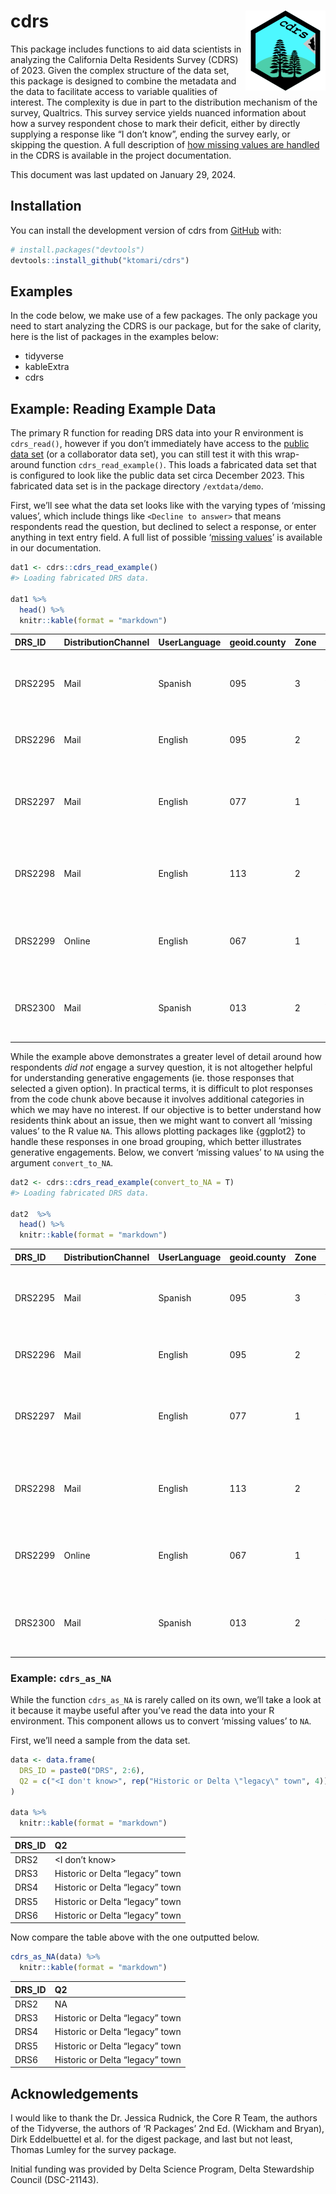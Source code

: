 
<!-- README.md is generated from README.Rmd. Please edit that file -->

# cdrs <img src="data-raw/icon.png" style="float: right; width: 128px; height: 128px;"/>

<!-- badges: start -->
<!-- badges: end -->

This package includes functions to aid data scientists in analyzing the
California Delta Residents Survey (CDRS) of 2023. Given the complex
structure of the data set, this package is designed to combine the
metadata and the data to facilitate access to variable qualities of
interest. The complexity is due in part to the distribution mechanism of
the survey, Qualtrics. This survey service yields nuanced information
about how a survey respondent chose to mark their deficit, either by
directly supplying a response like “I don’t know”, ending the survey
early, or skipping the question. A full description of [how missing
values are
handled](https://ktomari.github.io/DeltaResidentsSurvey/doc_missing_and_ordinal.html)
in the CDRS is available in the project documentation.

This document was last updated on January 29, 2024.

## Installation

You can install the development version of cdrs from
[GitHub](https://github.com/) with:

``` r
# install.packages("devtools")
devtools::install_github("ktomari/cdrs")
```

## Examples

In the code below, we make use of a few packages. The only package you
need to start analyzing the CDRS is our package, but for the sake of
clarity, here is the list of packages in the examples below:

- tidyverse
- kableExtra
- cdrs

## Example: Reading Example Data

The primary R function for reading DRS data into your R environment is
`cdrs_read()`, however if you don’t immediately have access to the
[public data set](https://doi.org/10.3886/E195447V1) (or a collaborator
data set), you can still test it with this wrap-around function
`cdrs_read_example()`. This loads a fabricated data set that is
configured to look like the public data set circa December 2023. This
fabricated data set is in the package directory `/extdata/demo`.

First, we’ll see what the data set looks like with the varying types of
‘missing values’, which include things like `<Decline to answer>` that
means respondents read the question, but declined to select a response,
or enter anything in text entry field. A full list of possible ‘[missing
values](https://ktomari.github.io/DeltaResidentsSurvey/doc_missing_and_ordinal.html#the-schema-of-the-drs-data-product)’
is available in our documentation.

``` r
dat1 <- cdrs::cdrs_read_example()
#> Loading fabricated DRS data.

dat1 %>%
  head() %>%
  knitr::kable(format = "markdown")
```

| DRS_ID  | DistributionChannel | UserLanguage | geoid.county | Zone | Q1_0                | Q1_1                | Q1_2                | Q1_3                | Q1_4                | Q1_5                | Q1a              | Q2                      | Q3_0 | Q3_1 | Q3_2 | Q3_3 | Q3_4 | Q3_5 | Q3_6 | Q3_7 | Q3_8 | Q4_0                                     | Q4_1                                     | Q4_2                                     | Q4_3                                     | Q4_4                                     | Q4_5                                     | Q6_0                | Q6_1                | Q6_2                | Q6_3                | Q6_4                | Q6_5                | Q6_6                | Q6_7                | Q6_8                | Q6_9                | Q7_0                | Q7_1                | Q7_2                | Q7_3                | Q7_4                | Q7_5                | Q7_6                | Q7_7                | Q7_8                | Q7_9                | Q7_10               | Q7_11               | Q7_12               | Q8_0                | Q8_1                | Q8_2                | Q8_3                | Q8_4                | Q8_5                | Q8_6                | Q9                                              | Q10                 | Q12_0               | Q12_1               | Q12_2               | Q12_3               | Q12_4               | Q12_5               | Q12_6               | Q12_7               | Q13a                 | Q13b                 | Q13c                 | Q13d                 | Q13e                 | Q13f                 | Q13g                 | Q14                  | Q15                              | Q16                                                             | Q17_0               | Q17_1               | Q17_2               | Q17_3               | Q17_4               | Q17_5               | Q17_6               | Q17_7               | Q17_8               | Q17_9               | Q18                  | Q19a                | Q19b              | Q20                                                                 | Q21                 | Q22                    | Q23                 | Q24_0               | Q24_1               | Q24_2               | Q24_3               | Q24_4               | Q24_5               | Q24_6               | Q24_7               | Q24_8               | Q24_9               | Q24_10              | Q24_11              | Q24_12              | Q24_13              | Q24_14              | Q24_15              | Q34                 | Q39 | Q41a                | Q41b                | Q41c                | Q41d                | Q41e                | Q41f                | Q42a                | Q42b                | Q42c                | Q42d             | Q42e              | Q42f                | Q42g                | Q42h                | Q42i                | Q43_0               | Q43_1               | Q43_2               | Q43_3               | Q43_4               | Q43_5               | Q43_6               | Q43_7               | Q43_9               | Q43_10              | Q43_11              |   WTFINAL | SEX_P     | RACE_P          | INCOME_P      | AGE_P     | ETHNICITY_P         | EDU_P     | HOMEOWNERSHIP_P     | LANGUAGE_P   |
|:--------|:--------------------|:-------------|:-------------|:-----|:--------------------|:--------------------|:--------------------|:--------------------|:--------------------|:--------------------|:-----------------|:------------------------|:-----|:-----|:-----|:-----|:-----|:-----|:-----|:-----|:-----|:-----------------------------------------|:-----------------------------------------|:-----------------------------------------|:-----------------------------------------|:-----------------------------------------|:-----------------------------------------|:--------------------|:--------------------|:--------------------|:--------------------|:--------------------|:--------------------|:--------------------|:--------------------|:--------------------|:--------------------|:--------------------|:--------------------|:--------------------|:--------------------|:--------------------|:--------------------|:--------------------|:--------------------|:--------------------|:--------------------|:--------------------|:--------------------|:--------------------|:--------------------|:--------------------|:--------------------|:--------------------|:--------------------|:--------------------|:--------------------|:------------------------------------------------|:--------------------|:--------------------|:--------------------|:--------------------|:--------------------|:--------------------|:--------------------|:--------------------|:--------------------|:---------------------|:---------------------|:---------------------|:---------------------|:---------------------|:---------------------|:---------------------|:---------------------|:---------------------------------|:----------------------------------------------------------------|:--------------------|:--------------------|:--------------------|:--------------------|:--------------------|:--------------------|:--------------------|:--------------------|:--------------------|:--------------------|:---------------------|:--------------------|:------------------|:--------------------------------------------------------------------|:--------------------|:-----------------------|:--------------------|:--------------------|:--------------------|:--------------------|:--------------------|:--------------------|:--------------------|:--------------------|:--------------------|:--------------------|:--------------------|:--------------------|:--------------------|:--------------------|:--------------------|:--------------------|:--------------------|:--------------------|:----|:--------------------|:--------------------|:--------------------|:--------------------|:--------------------|:--------------------|:--------------------|:--------------------|:--------------------|:-----------------|:------------------|:--------------------|:--------------------|:--------------------|:--------------------|:--------------------|:--------------------|:--------------------|:--------------------|:--------------------|:--------------------|:--------------------|:--------------------|:--------------------|:--------------------|:--------------------|----------:|:----------|:----------------|:--------------|:----------|:--------------------|:----------|:--------------------|:-------------|
| DRS2295 | Mail                | Spanish      | 095          | 3    | Yes                 | <Decline to answer> | <Decline to answer> | No                  | Yes                 | No                  | 69               | \<I don’t know\>        | Yes  | Yes  | No   | Yes  | No   | No   | No   | No   | No   | Yes                                      | Yes                                      | <I Dont know why the Delta is important> | Yes                                      | No                                       | <I Dont know why the Delta is important> | No                  | No                  | <Decline to answer> | No                  | No                  | No                  | No                  | <Decline to answer> | No                  | <Decline to answer> | <Decline to answer> | <Decline to answer> | No                  | No                  | Yes                 | Yes                 | <Decline to answer> | Yes                 | No                  | No                  | Yes                 | <Decline to answer> | Yes                 | Yes                 | <Decline to answer> | <Decline to answer> | <Decline to answer> | <Decline to answer> | <Decline to answer> | Yes                 | No one advocates for my interests in the Delta  | Dissatisfied        | No                  | Yes                 | <Decline to answer> | <Decline to answer> | Yes                 | <Decline to answer> | <Decline to answer> | Yes                 | Very concerned       | Very concerned       | Somewhat concerned   | Moderately concerned | <Decline to answer>  | Moderately concerned | Moderately concerned | No                   | Entirely due to climate change   | \<I don’t know\>                                                | No                  | No                  | <Decline to answer> | No                  | Yes                 | No                  | <Decline to answer> | No                  | <Decline to answer> | Yes                 | No                   | <Decline to answer> | Strongly disagree | No, I have not personally experienced drought impacts               | <Decline to answer> | <Decline to answer>    | Doing too much      | No                  | <Decline to answer> | <Decline to answer> | Yes                 | No                  | <Decline to answer> | <Decline to answer> | <Decline to answer> | Yes                 | <Decline to answer> | <Decline to answer> | <Decline to answer> | Yes                 | Yes                 | No                  | <Decline to answer> | NA                  | No  | Somewhat distrust   | Strongly distrust   | <Decline to answer> | Somewhat distrust   | Trust completely    | Somewhat distrust   | Unsure              | Somewhat likely     | Somewhat unlikely   | <Not applicable> | Somewhat likely   | Very likely         | <Not applicable>    | <Decline to answer> | <Not applicable>    | No                  | <Decline to answer> | <Not applicable>    | No                  | No                  | Yes                 | No                  | NA                  | <Not applicable>    | <Decline to answer> | Yes                 | 1.4746595 | <Missing> | Other and mixed | 75K - \<100K  | 45-54     | Hispanic/Latino     | \<BA/BS   | NA                  | NA           |
| DRS2296 | Mail                | English      | 095          | 2    | <Decline to answer> | Yes                 | <Decline to answer> | <Decline to answer> | Yes                 | Yes                 | 15               | Rural (outside of town) | No   | No   | Yes  | No   | Yes  | Yes  | No   | No   | No   | <I Dont know why the Delta is important> | Yes                                      | <I Dont know why the Delta is important> | No                                       | <I Dont know why the Delta is important> | <I Dont know why the Delta is important> | <Decline to answer> | Yes                 | <Decline to answer> | <Decline to answer> | <Decline to answer> | Yes                 | No                  | Yes                 | Yes                 | <Decline to answer> | No                  | Yes                 | No                  | No                  | Yes                 | <Decline to answer> | Yes                 | No                  | Yes                 | <Decline to answer> | <Decline to answer> | Yes                 | <Decline to answer> | No                  | Yes                 | Yes                 | Yes                 | Yes                 | Yes                 | <Decline to answer> | \<I don’t know\>                                | Satisfied           | <Decline to answer> | No                  | Yes                 | No                  | No                  | Yes                 | No                  | No                  | <Unsure>             | Very concerned       | <Decline to answer>  | Moderately concerned | Moderately concerned | Very concerned       | <Decline to answer>  | <Decline to answer>  | Mostly due to climate change     | mostly by human activities                                      | Yes                 | Yes                 | No                  | <Decline to answer> | Yes                 | <Decline to answer> | Yes                 | Yes                 | <Decline to answer> | <Decline to answer> | Yes. Please specify: | \<I don’t know\>    | Somewhat agree    | <Decline to answer>                                                 | Doing too much      | <Decline to answer>    | <Decline to answer> | <Decline to answer> | No                  | Yes                 | <Decline to answer> | <Decline to answer> | No                  | Yes                 | <Decline to answer> | No                  | <Decline to answer> | <Decline to answer> | <Decline to answer> | Yes                 | Yes                 | <Decline to answer> | No                  | Liberal             | Yes | Trust completely    | <Decline to answer> | Trust somewhat      | Trust only a little | <Not applicable>    | <Decline to answer> | Very unlikely       | <Not applicable>    | NA                  | NA               | <Not applicable>  | Very unlikely       | NA                  | <Not applicable>    | Yes                 | <Decline to answer> | Yes                 | NA                  | <Decline to answer> | <Not applicable>    | No                  | <Not applicable>    | <Decline to answer> | <Decline to answer> | <Not applicable>    | NA                  | 0.1532968 | <Missing> | Black           | 100K - \<150K | 65+       | <Missing>           | \<BA/BS   | Rented/Other        | English only |
| DRS2297 | Mail                | English      | 077          | 1    | <Decline to answer> | No                  | No                  | No                  | Yes                 | Yes                 | 36               | <Decline to answer>     | No   | Yes  | No   | No   | No   | Yes  | Yes  | Yes  | No   | Yes                                      | <I Dont know why the Delta is important> | No                                       | <I Dont know why the Delta is important> | No                                       | Yes                                      | <Decline to answer> | No                  | <Decline to answer> | <Decline to answer> | Yes                 | <Decline to answer> | No                  | <Decline to answer> | <Decline to answer> | <Decline to answer> | No                  | No                  | No                  | Yes                 | <Decline to answer> | <Decline to answer> | <Decline to answer> | No                  | No                  | Yes                 | No                  | Yes                 | <Decline to answer> | <Decline to answer> | <Decline to answer> | Yes                 | <Decline to answer> | Yes                 | <Decline to answer> | No                  | <Decline to answer>                             | Very satisfied      | No                  | <Decline to answer> | No                  | <Decline to answer> | No                  | Yes                 | No                  | No                  | Moderately concerned | Moderately concerned | Very concerned       | Not at all concerned | <Unsure>             | Somewhat concerned   | Moderately concerned | No                   | Not at all due to climate change | by both human activities and natural changes in the environment | No                  | <Decline to answer> | Yes                 | No                  | <Decline to answer> | No                  | Yes                 | No                  | <Decline to answer> | No                  | <Decline to answer>  | Somewhat disagree   | Somewhat disagree | Yes, I have personally experienced drought impacts. Please specify: | <Decline to answer> | Doing too much         | Doing too much      | <Decline to answer> | <Decline to answer> | <Decline to answer> | <Decline to answer> | No                  | No                  | <Decline to answer> | No                  | No                  | Yes                 | No                  | No                  | Yes                 | <Decline to answer> | Yes                 | <Decline to answer> | <Decline to answer> | No  | Strongly distrust   | Trust somewhat      | Trust completely    | <Decline to answer> | Trust only a little | <Not applicable>    | <Decline to answer> | NA                  | <Decline to answer> | Very unlikely    | Very likely       | Unsure              | Somewhat likely     | Unsure              | No                  | No                  | <Not applicable>    | <Decline to answer> | No                  | <Decline to answer> | <Decline to answer> | <Decline to answer> | No                  | <Decline to answer> | No                  | Yes                 | 1.0213499 | <Missing> | <Missing>       | \>150K        | 35-44     | Hispanic/Latino     | <Missing> | NA                  | English only |
| DRS2298 | Mail                | English      | 113          | 2    | No                  | <Decline to answer> | No                  | <Decline to answer> | <Decline to answer> | No                  | <Not applicable> | Rural (outside of town) | Yes  | No   | No   | Yes  | Yes  | Yes  | No   | No   | Yes  | Yes                                      | No                                       | No                                       | <I Dont know why the Delta is important> | <I Dont know why the Delta is important> | No                                       | No                  | No                  | <Decline to answer> | No                  | No                  | <Decline to answer> | <Decline to answer> | <Decline to answer> | No                  | <Decline to answer> | Yes                 | <Decline to answer> | Yes                 | <Decline to answer> | <Decline to answer> | Yes                 | <Decline to answer> | No                  | <Decline to answer> | No                  | <Decline to answer> | No                  | No                  | <Decline to answer> | <Decline to answer> | Yes                 | No                  | Yes                 | <Decline to answer> | No                  | Please specify individual or organization name: | Neutral             | <Decline to answer> | No                  | No                  | Yes                 | Yes                 | Yes                 | No                  | <Decline to answer> | <Unsure>             | Somewhat concerned   | Moderately concerned | <Unsure>             | Somewhat concerned   | Not at all concerned | Not at all concerned | <Decline to answer>  | <Decline to answer>              | None of the above because climate change isn’t happening        | Yes                 | <Decline to answer> | <Decline to answer> | Yes                 | Yes                 | <Decline to answer> | Yes                 | No                  | Yes                 | No                  | <Decline to answer>  | Somewhat agree      | Strongly disagree | \<I don’t know\>                                                    | <Decline to answer> | Doing the right amount | Not doing enough    | No                  | No                  | No                  | No                  | Yes                 | Yes                 | <Decline to answer> | <Decline to answer> | <Decline to answer> | No                  | No                  | Yes                 | Yes                 | Yes                 | <Decline to answer> | Yes                 | Conservative        | NA  | <Decline to answer> | Trust only a little | Trust only a little | NA                  | Somewhat distrust   | Strongly distrust   | Somewhat likely     | Somewhat unlikely   | Unsure              | Somewhat likely  | Very unlikely     | Somewhat unlikely   | <Decline to answer> | Very unlikely       | NA                  | NA                  | <Decline to answer> | No                  | <Decline to answer> | Yes                 | Yes                 | No                  | <Decline to answer> | Yes                 | Yes                 | <Decline to answer> | 0.2296248 | Male      | <Missing>       | 25K - \<50K   | <Missing> | Not Hispanic/Latino | \>BA/BS   | <Decline to answer> | NA           |
| DRS2299 | Online              | English      | 067          | 1    | <Decline to answer> | <Decline to answer> | Yes                 | <Decline to answer> | <Decline to answer> | <Decline to answer> | 60               | Urban                   | Yes  | No   | No   | Yes  | Yes  | No   | No   | Yes  | Yes  | No                                       | <I Dont know why the Delta is important> | <I Dont know why the Delta is important> | <I Dont know why the Delta is important> | <I Dont know why the Delta is important> | <I Dont know why the Delta is important> | No                  | Yes                 | No                  | <Decline to answer> | <Decline to answer> | No                  | No                  | Yes                 | <Decline to answer> | Yes                 | <Decline to answer> | No                  | <Decline to answer> | No                  | Yes                 | Yes                 | <Decline to answer> | <Decline to answer> | No                  | Yes                 | No                  | <Decline to answer> | Yes                 | No                  | Yes                 | No                  | Yes                 | <Decline to answer> | No                  | <Decline to answer> | No one advocates for my interests in the Delta  | Very dissatisfied   | <Decline to answer> | Yes                 | <Decline to answer> | No                  | Yes                 | Yes                 | Yes                 | Yes                 | Not at all concerned | <Unsure>             | Moderately concerned | <Decline to answer>  | Somewhat concerned   | <Decline to answer>  | Somewhat concerned   | Yes. Please specify: | Entirely due to climate change   | mostly by natural changes in the environment                    | <Decline to answer> | Yes                 | <Decline to answer> | Yes                 | <Decline to answer> | No                  | No                  | <Decline to answer> | Yes                 | <Decline to answer> | No                   | <Decline to answer> | Strongly agree    | No, I have not personally experienced drought impacts               | Not doing enough    | Doing too much         | Not doing enough    | Yes                 | <Decline to answer> | No                  | No                  | Yes                 | <Decline to answer> | No                  | Yes                 | No                  | No                  | Yes                 | Yes                 | No                  | <Decline to answer> | No                  | No                  | None of the above   | NA  | <Not applicable>    | <Not applicable>    | Strongly distrust   | <Not applicable>    | NA                  | Trust completely    | NA                  | Unsure              | Somewhat likely     | Unsure           | Somewhat unlikely | <Not applicable>    | Very unlikely       | Somewhat unlikely   | <Decline to answer> | <Not applicable>    | NA                  | <Not applicable>    | NA                  | NA                  | <Not applicable>    | Yes                 | Yes                 | No                  | Yes                 | <Not applicable>    | 0.2669094 | Male      | White           | <Missing>     | 18-24     | Not Hispanic/Latino | BA/BS     | NA                  | Other lang   |
| DRS2300 | Mail                | Spanish      | 013          | 2    | Yes                 | <Decline to answer> | <Decline to answer> | Yes                 | <Decline to answer> | No                  | 39               | Suburban                | No   | No   | Yes  | No   | No   | No   | Yes  | Yes  | Yes  | No                                       | No                                       | No                                       | Yes                                      | <I Dont know why the Delta is important> | No                                       | Yes                 | <Decline to answer> | <Decline to answer> | No                  | No                  | Yes                 | <Decline to answer> | Yes                 | No                  | <Decline to answer> | Yes                 | No                  | <Decline to answer> | Yes                 | Yes                 | No                  | Yes                 | <Decline to answer> | <Decline to answer> | No                  | Yes                 | <Decline to answer> | No                  | No                  | No                  | Yes                 | Yes                 | No                  | No                  | No                  | Please specify individual or organization name: | <Decline to answer> | Yes                 | No                  | <Decline to answer> | Yes                 | <Decline to answer> | No                  | <Decline to answer> | Yes                 | <Unsure>             | <Decline to answer>  | <Unsure>             | Very concerned       | Very concerned       | <Unsure>             | Very concerned       | Yes. Please specify: | \<I don’t know\>                 | None of the above because climate change isn’t happening        | Yes                 | No                  | Yes                 | No                  | No                  | Yes                 | Yes                 | Yes                 | Yes                 | Yes                 | <Decline to answer>  | \<I don’t know\>    | Strongly disagree | \<I don’t know\>                                                    | \<I don’t know\>    | \<I don’t know\>       | \<I don’t know\>    | <Decline to answer> | <Decline to answer> | <Decline to answer> | <Decline to answer> | No                  | Yes                 | Yes                 | Yes                 | No                  | <Decline to answer> | Yes                 | No                  | <Decline to answer> | No                  | <Decline to answer> | <Decline to answer> | Very Liberal        | NA  | NA                  | Somewhat distrust   | NA                  | Trust somewhat      | Trust somewhat      | Trust somewhat      | Somewhat unlikely   | <Decline to answer> | <Not applicable>    | Very likely      | NA                | <Decline to answer> | Somewhat unlikely   | Very likely         | Yes                 | No                  | No                  | <Not applicable>    | <Not applicable>    | Yes                 | Yes                 | <Not applicable>    | <Decline to answer> | No                  | <Not applicable>    | No                  | 0.2445311 | Female    | Asian/PI        | \<25K         | 25-34     | Not Hispanic/Latino | \>BA/BS   | NA                  | English only |

While the example above demonstrates a greater level of detail around
how respondents *did not* engage a survey question, it is not altogether
helpful for understanding generative engagements (ie. those responses
that selected a given option). In practical terms, it is difficult to
plot responses from the code chunk above because it involves additional
categories in which we may have no interest. If our objective is to
better understand how residents think about an issue, then we might want
to convert all ‘missing values’ to the R value `NA`. This allows
plotting packages like {ggplot2} to handle these responses in one broad
grouping, which better illustrates generative engagements. Below, we
convert ‘missing values’ to `NA` using the argument `convert_to_NA`.

``` r
dat2 <- cdrs::cdrs_read_example(convert_to_NA = T)
#> Loading fabricated DRS data.

dat2  %>%
  head() %>%
  knitr::kable(format = "markdown")
```

| DRS_ID  | DistributionChannel | UserLanguage | geoid.county | Zone | Q1_0 | Q1_1 | Q1_2 | Q1_3 | Q1_4 | Q1_5 | Q1a | Q2                      | Q3_0 | Q3_1 | Q3_2 | Q3_3 | Q3_4 | Q3_5 | Q3_6 | Q3_7 | Q3_8 | Q4_0 | Q4_1 | Q4_2 | Q4_3 | Q4_4 | Q4_5 | Q6_0 | Q6_1 | Q6_2 | Q6_3 | Q6_4 | Q6_5 | Q6_6 | Q6_7 | Q6_8 | Q6_9 | Q7_0 | Q7_1 | Q7_2 | Q7_3 | Q7_4 | Q7_5 | Q7_6 | Q7_7 | Q7_8 | Q7_9 | Q7_10 | Q7_11 | Q7_12 | Q8_0 | Q8_1 | Q8_2 | Q8_3 | Q8_4 | Q8_5 | Q8_6 | Q9                                              | Q10               | Q12_0 | Q12_1 | Q12_2 | Q12_3 | Q12_4 | Q12_5 | Q12_6 | Q12_7 | Q13a                 | Q13b                 | Q13c                 | Q13d                 | Q13e                 | Q13f                 | Q13g                 | Q14                  | Q15                              | Q16                                                             | Q17_0 | Q17_1 | Q17_2 | Q17_3 | Q17_4 | Q17_5 | Q17_6 | Q17_7 | Q17_8 | Q17_9 | Q18                  | Q19a              | Q19b              | Q20                                                                 | Q21              | Q22                    | Q23              | Q24_0 | Q24_1 | Q24_2 | Q24_3 | Q24_4 | Q24_5 | Q24_6 | Q24_7 | Q24_8 | Q24_9 | Q24_10 | Q24_11 | Q24_12 | Q24_13 | Q24_14 | Q24_15 | Q34               | Q39 | Q41a              | Q41b                | Q41c                | Q41d                | Q41e                | Q41f              | Q42a              | Q42b              | Q42c              | Q42d            | Q42e              | Q42f              | Q42g              | Q42h              | Q42i | Q43_0 | Q43_1 | Q43_2 | Q43_3 | Q43_4 | Q43_5 | Q43_6 | Q43_7 | Q43_9 | Q43_10 | Q43_11 |   WTFINAL | SEX_P  | RACE_P          | INCOME_P      | AGE_P | ETHNICITY_P         | EDU_P   | HOMEOWNERSHIP_P | LANGUAGE_P   |
|:--------|:--------------------|:-------------|:-------------|:-----|:-----|:-----|:-----|:-----|:-----|:-----|----:|:------------------------|:-----|:-----|:-----|:-----|:-----|:-----|:-----|:-----|:-----|:-----|:-----|:-----|:-----|:-----|:-----|:-----|:-----|:-----|:-----|:-----|:-----|:-----|:-----|:-----|:-----|:-----|:-----|:-----|:-----|:-----|:-----|:-----|:-----|:-----|:-----|:------|:------|:------|:-----|:-----|:-----|:-----|:-----|:-----|:-----|:------------------------------------------------|:------------------|:------|:------|:------|:------|:------|:------|:------|:------|:---------------------|:---------------------|:---------------------|:---------------------|:---------------------|:---------------------|:---------------------|:---------------------|:---------------------------------|:----------------------------------------------------------------|:------|:------|:------|:------|:------|:------|:------|:------|:------|:------|:---------------------|:------------------|:------------------|:--------------------------------------------------------------------|:-----------------|:-----------------------|:-----------------|:------|:------|:------|:------|:------|:------|:------|:------|:------|:------|:-------|:-------|:-------|:-------|:-------|:-------|:------------------|:----|:------------------|:--------------------|:--------------------|:--------------------|:--------------------|:------------------|:------------------|:------------------|:------------------|:----------------|:------------------|:------------------|:------------------|:------------------|:-----|:------|:------|:------|:------|:------|:------|:------|:------|:------|:-------|:-------|----------:|:-------|:----------------|:--------------|:------|:--------------------|:--------|:----------------|:-------------|
| DRS2295 | Mail                | Spanish      | 095          | 3    | Yes  | NA   | NA   | No   | Yes  | No   |   6 | NA                      | Yes  | Yes  | No   | Yes  | No   | No   | No   | No   | No   | Yes  | Yes  | NA   | Yes  | No   | NA   | No   | No   | NA   | No   | No   | No   | No   | NA   | No   | NA   | NA   | NA   | No   | No   | Yes  | Yes  | NA   | Yes  | No   | No   | Yes   | NA    | Yes   | Yes  | NA   | NA   | NA   | NA   | NA   | Yes  | No one advocates for my interests in the Delta  | Dissatisfied      | No    | Yes   | NA    | NA    | Yes   | NA    | NA    | Yes   | Very concerned       | Very concerned       | Somewhat concerned   | Moderately concerned | NA                   | Moderately concerned | Moderately concerned | No                   | Entirely due to climate change   | NA                                                              | No    | No    | NA    | No    | Yes   | No    | NA    | No    | NA    | Yes   | No                   | NA                | Strongly disagree | No, I have not personally experienced drought impacts               | NA               | NA                     | Doing too much   | No    | NA    | NA    | Yes   | No    | NA    | NA    | NA    | Yes   | NA    | NA     | NA     | Yes    | Yes    | No     | NA     | NA                | No  | Somewhat distrust | Strongly distrust   | NA                  | Somewhat distrust   | Trust completely    | Somewhat distrust | Unsure            | Somewhat likely   | Somewhat unlikely | NA              | Somewhat likely   | Very likely       | NA                | NA                | NA   | No    | NA    | NA    | No    | No    | Yes   | No    | NA    | NA    | NA     | Yes    | 1.4746595 | NA     | Other and mixed | 75K - \<100K  | 45-54 | Hispanic/Latino     | \<BA/BS | NA              | NA           |
| DRS2296 | Mail                | English      | 095          | 2    | NA   | Yes  | NA   | NA   | Yes  | Yes  |   1 | Rural (outside of town) | No   | No   | Yes  | No   | Yes  | Yes  | No   | No   | No   | NA   | Yes  | NA   | No   | NA   | NA   | NA   | Yes  | NA   | NA   | NA   | Yes  | No   | Yes  | Yes  | NA   | No   | Yes  | No   | No   | Yes  | NA   | Yes  | No   | Yes  | NA   | NA    | Yes   | NA    | No   | Yes  | Yes  | Yes  | Yes  | Yes  | NA   | NA                                              | Satisfied         | NA    | No    | Yes   | No    | No    | Yes   | No    | No    | NA                   | Very concerned       | NA                   | Moderately concerned | Moderately concerned | Very concerned       | NA                   | NA                   | Mostly due to climate change     | mostly by human activities                                      | Yes   | Yes   | No    | NA    | Yes   | NA    | Yes   | Yes   | NA    | NA    | Yes. Please specify: | NA                | Somewhat agree    | NA                                                                  | Doing too much   | NA                     | NA               | NA    | No    | Yes   | NA    | NA    | No    | Yes   | NA    | No    | NA    | NA     | NA     | Yes    | Yes    | NA     | No     | Liberal           | Yes | Trust completely  | NA                  | Trust somewhat      | Trust only a little | NA                  | NA                | Very unlikely     | NA                | NA                | NA              | NA                | Very unlikely     | NA                | NA                | Yes  | NA    | Yes   | NA    | NA    | NA    | No    | NA    | NA    | NA    | NA     | NA     | 0.1532968 | NA     | Black           | 100K - \<150K | 65+   | NA                  | \<BA/BS | Rented/Other    | English only |
| DRS2297 | Mail                | English      | 077          | 1    | NA   | No   | No   | No   | Yes  | Yes  |   2 | NA                      | No   | Yes  | No   | No   | No   | Yes  | Yes  | Yes  | No   | Yes  | NA   | No   | NA   | No   | Yes  | NA   | No   | NA   | NA   | Yes  | NA   | No   | NA   | NA   | NA   | No   | No   | No   | Yes  | NA   | NA   | NA   | No   | No   | Yes  | No    | Yes   | NA    | NA   | NA   | Yes  | NA   | Yes  | NA   | No   | NA                                              | Very satisfied    | No    | NA    | No    | NA    | No    | Yes   | No    | No    | Moderately concerned | Moderately concerned | Very concerned       | Not at all concerned | NA                   | Somewhat concerned   | Moderately concerned | No                   | Not at all due to climate change | by both human activities and natural changes in the environment | No    | NA    | Yes   | No    | NA    | No    | Yes   | No    | NA    | No    | NA                   | Somewhat disagree | Somewhat disagree | Yes, I have personally experienced drought impacts. Please specify: | NA               | Doing too much         | Doing too much   | NA    | NA    | NA    | NA    | No    | No    | NA    | No    | No    | Yes   | No     | No     | Yes    | NA     | Yes    | NA     | NA                | No  | Strongly distrust | Trust somewhat      | Trust completely    | NA                  | Trust only a little | NA                | NA                | NA                | NA                | Very unlikely   | Very likely       | Unsure            | Somewhat likely   | Unsure            | No   | No    | NA    | NA    | No    | NA    | NA    | NA    | No    | NA    | No     | Yes    | 1.0213499 | NA     | NA              | \>150K        | 35-44 | Hispanic/Latino     | NA      | NA              | English only |
| DRS2298 | Mail                | English      | 113          | 2    | No   | NA   | No   | NA   | NA   | No   |  NA | Rural (outside of town) | Yes  | No   | No   | Yes  | Yes  | Yes  | No   | No   | Yes  | Yes  | No   | No   | NA   | NA   | No   | No   | No   | NA   | No   | No   | NA   | NA   | NA   | No   | NA   | Yes  | NA   | Yes  | NA   | NA   | Yes  | NA   | No   | NA   | No   | NA    | No    | No    | NA   | NA   | Yes  | No   | Yes  | NA   | No   | Please specify individual or organization name: | Neutral           | NA    | No    | No    | Yes   | Yes   | Yes   | No    | NA    | NA                   | Somewhat concerned   | Moderately concerned | NA                   | Somewhat concerned   | Not at all concerned | Not at all concerned | NA                   | NA                               | None of the above because climate change isn’t happening        | Yes   | NA    | NA    | Yes   | Yes   | NA    | Yes   | No    | Yes   | No    | NA                   | Somewhat agree    | Strongly disagree | NA                                                                  | NA               | Doing the right amount | Not doing enough | No    | No    | No    | No    | Yes   | Yes   | NA    | NA    | NA    | No    | No     | Yes    | Yes    | Yes    | NA     | Yes    | Conservative      | NA  | NA                | Trust only a little | Trust only a little | NA                  | Somewhat distrust   | Strongly distrust | Somewhat likely   | Somewhat unlikely | Unsure            | Somewhat likely | Very unlikely     | Somewhat unlikely | NA                | Very unlikely     | NA   | NA    | NA    | No    | NA    | Yes   | Yes   | No    | NA    | Yes   | Yes    | NA     | 0.2296248 | Male   | NA              | 25K - \<50K   | NA    | Not Hispanic/Latino | \>BA/BS | NA              | NA           |
| DRS2299 | Online              | English      | 067          | 1    | NA   | NA   | Yes  | NA   | NA   | NA   |   4 | Urban                   | Yes  | No   | No   | Yes  | Yes  | No   | No   | Yes  | Yes  | No   | NA   | NA   | NA   | NA   | NA   | No   | Yes  | No   | NA   | NA   | No   | No   | Yes  | NA   | Yes  | NA   | No   | NA   | No   | Yes  | Yes  | NA   | NA   | No   | Yes  | No    | NA    | Yes   | No   | Yes  | No   | Yes  | NA   | No   | NA   | No one advocates for my interests in the Delta  | Very dissatisfied | NA    | Yes   | NA    | No    | Yes   | Yes   | Yes   | Yes   | Not at all concerned | NA                   | Moderately concerned | NA                   | Somewhat concerned   | NA                   | Somewhat concerned   | Yes. Please specify: | Entirely due to climate change   | mostly by natural changes in the environment                    | NA    | Yes   | NA    | Yes   | NA    | No    | No    | NA    | Yes   | NA    | No                   | NA                | Strongly agree    | No, I have not personally experienced drought impacts               | Not doing enough | Doing too much         | Not doing enough | Yes   | NA    | No    | No    | Yes   | NA    | No    | Yes   | No    | No    | Yes    | Yes    | No     | NA     | No     | No     | None of the above | NA  | NA                | NA                  | Strongly distrust   | NA                  | NA                  | Trust completely  | NA                | Unsure            | Somewhat likely   | Unsure          | Somewhat unlikely | NA                | Very unlikely     | Somewhat unlikely | NA   | NA    | NA    | NA    | NA    | NA    | NA    | Yes   | Yes   | No    | Yes    | NA     | 0.2669094 | Male   | White           | NA            | 18-24 | Not Hispanic/Latino | BA/BS   | NA              | Other lang   |
| DRS2300 | Mail                | Spanish      | 013          | 2    | Yes  | NA   | NA   | Yes  | NA   | No   |   3 | Suburban                | No   | No   | Yes  | No   | No   | No   | Yes  | Yes  | Yes  | No   | No   | No   | Yes  | NA   | No   | Yes  | NA   | NA   | No   | No   | Yes  | NA   | Yes  | No   | NA   | Yes  | No   | NA   | Yes  | Yes  | No   | Yes  | NA   | NA   | No   | Yes   | NA    | No    | No   | No   | Yes  | Yes  | No   | No   | No   | Please specify individual or organization name: | NA                | Yes   | No    | NA    | Yes   | NA    | No    | NA    | Yes   | NA                   | NA                   | NA                   | Very concerned       | Very concerned       | NA                   | Very concerned       | Yes. Please specify: | NA                               | None of the above because climate change isn’t happening        | Yes   | No    | Yes   | No    | No    | Yes   | Yes   | Yes   | Yes   | Yes   | NA                   | NA                | Strongly disagree | NA                                                                  | NA               | NA                     | NA               | NA    | NA    | NA    | NA    | No    | Yes   | Yes   | Yes   | No    | NA    | Yes    | No     | NA     | No     | NA     | NA     | Very Liberal      | NA  | NA                | Somewhat distrust   | NA                  | Trust somewhat      | Trust somewhat      | Trust somewhat    | Somewhat unlikely | NA                | NA                | Very likely     | NA                | NA                | Somewhat unlikely | Very likely       | Yes  | No    | No    | NA    | NA    | Yes   | Yes   | NA    | NA    | No    | NA     | No     | 0.2445311 | Female | Asian/PI        | \<25K         | 25-34 | Not Hispanic/Latino | \>BA/BS | NA              | English only |

### Example: `cdrs_as_NA`

While the function `cdrs_as_NA` is rarely called on its own, we’ll take
a look at it because it maybe useful after you’ve read the data into
your R environment. This component allows us to convert ‘missing values’
to `NA`.

First, we’ll need a sample from the data set.

``` r
data <- data.frame(
  DRS_ID = paste0("DRS", 2:6),
  Q2 = c("<I don't know>", rep("Historic or Delta \"legacy\" town", 4))
)

data %>%
  knitr::kable(format = "markdown")
```

| DRS_ID | Q2                              |
|:-------|:--------------------------------|
| DRS2   | \<I don’t know\>                |
| DRS3   | Historic or Delta “legacy” town |
| DRS4   | Historic or Delta “legacy” town |
| DRS5   | Historic or Delta “legacy” town |
| DRS6   | Historic or Delta “legacy” town |

Now compare the table above with the one outputted below.

``` r
cdrs_as_NA(data) %>%
  knitr::kable(format = "markdown")
```

| DRS_ID | Q2                              |
|:-------|:--------------------------------|
| DRS2   | NA                              |
| DRS3   | Historic or Delta “legacy” town |
| DRS4   | Historic or Delta “legacy” town |
| DRS5   | Historic or Delta “legacy” town |
| DRS6   | Historic or Delta “legacy” town |

## Acknowledgements

I would like to thank the Dr. Jessica Rudnick, the Core R Team, the
authors of the Tidyverse, the authors of ‘R Packages’ 2nd Ed. (Wickham
and Bryan), Dirk Eddelbuettel et al. for the digest package, and last
but not least, Thomas Lumley for the survey package.

Initial funding was provided by Delta Science Program, Delta Stewardship
Council (DSC-21143).
